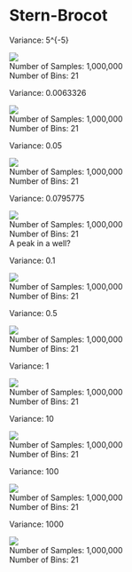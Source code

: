 Stern-Brocot
================

Variance: 5^{-5}

![](./man/figures/SternBrocotCurve-unnamed-chunk-3-1.png)<!-- -->  
Number of Samples: 1,000,000  
Number of Bins: 21  

Variance: 0.0063326

![](./man/figures/SternBrocotCurve-unnamed-chunk-5-1.png)<!-- -->  
Number of Samples: 1,000,000  
Number of Bins: 21  

Variance: 0.05

![](./man/figures/SternBrocotCurve-unnamed-chunk-7-1.png)<!-- -->  
Number of Samples: 1,000,000  
Number of Bins: 21  

Variance: 0.0795775

![](./man/figures/SternBrocotCurve-unnamed-chunk-9-1.png)<!-- -->  
Number of Samples: 1,000,000  
Number of Bins: 21  
A peak in a well?  

Variance: 0.1

![](./man/figures/SternBrocotCurve-unnamed-chunk-11-1.png)<!-- -->  
Number of Samples: 1,000,000  
Number of Bins: 21  

Variance: 0.5

![](./man/figures/SternBrocotCurve-unnamed-chunk-13-1.png)<!-- -->  
Number of Samples: 1,000,000  
Number of Bins: 21  

Variance: 1

![](./man/figures/SternBrocotCurve-unnamed-chunk-15-1.png)<!-- -->  
Number of Samples: 1,000,000  
Number of Bins: 21  

Variance: 10

![](./man/figures/SternBrocotCurve-unnamed-chunk-17-1.png)<!-- -->  
Number of Samples: 1,000,000  
Number of Bins: 21  

Variance: 100

![](./man/figures/SternBrocotCurve-unnamed-chunk-19-1.png)<!-- -->  
Number of Samples: 1,000,000  
Number of Bins: 21  

Variance: 1000

![](./man/figures/SternBrocotCurve-unnamed-chunk-21-1.png)<!-- -->  
Number of Samples: 1,000,000  
Number of Bins: 21  
